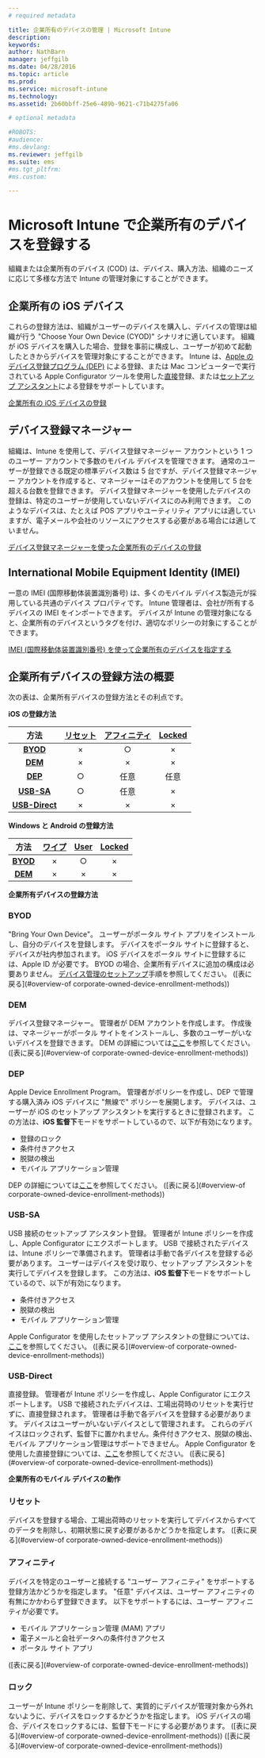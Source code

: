 ```yaml
---
# required metadata

title: 企業所有のデバイスの管理 | Microsoft Intune
description:
keywords:
author: NathBarn
manager: jeffgilb
ms.date: 04/28/2016
ms.topic: article
ms.prod:
ms.service: microsoft-intune
ms.technology:
ms.assetid: 2b60bbff-25e6-489b-9621-c71b4275fa06

# optional metadata

#ROBOTS:
#audience:
#ms.devlang:
ms.reviewer: jeffgilb
ms.suite: ems
#ms.tgt_pltfrm:
#ms.custom:

---
```


# Microsoft Intune で企業所有のデバイスを登録する
組織または企業所有のデバイス (COD) は、デバイス、購入方法、組織のニーズに応じて多様な方法で Intune の管理対象にすることができます。

## 企業所有の iOS デバイス
これらの登録方法は、組織がユーザーのデバイスを購入し、デバイスの管理は組織が行う "Choose Your Own Device (CYOD)" シナリオに適しています。 組織が iOS デバイスを購入した場合、登録を事前に構成し、ユーザーが初めて起動したときからデバイスを管理対象にすることができます。 Intune は、[Apple のデバイス登録プログラム (DEP)](ios-device-enrollment-program-in-microsoft-intune.md) による登録、または Mac コンピューターで実行されている Apple Configurator ツールを使用した[直接](ios-direct-enrollment-in-microsoft-intune.md)登録、または[セットアップ アシスタント](ios-setup-assistant-enrollment-in-microsoft-intune.md)による登録をサポートしています。

[企業所有の iOS デバイスの登録](enroll-corporate-owned-ios-devices-in-microsoft-intune.md)

## デバイス登録マネージャー
組織は、Intune を使用して、デバイス登録マネージャー アカウントという 1 つのユーザー アカウントで多数のモバイル デバイスを管理できます。 通常のユーザーが登録できる既定の標準デバイス数は 5 台ですが、デバイス登録マネージャー アカウントを作成すると、マネージャーはそのアカウントを使用して 5 台を超える台数を登録できます。 デバイス登録マネージャーを使用したデバイスの登録は、特定のユーザーが使用していないデバイスにのみ利用できます。 このようなデバイスは、たとえば POS アプリやユーティリティ アプリには適していますが、電子メールや会社のリソースにアクセスする必要がある場合には適していません。

[デバイス登録マネージャーを使った企業所有のデバイスの登録](enroll-corporate-owned-devices-with-the-device-enrollment-manager-in-microsoft-intune.md)

## International Mobile Equipment Identity (IMEI)
一意の IMEI (国際移動体装置識別番号) は、多くのモバイル デバイス製造元が採用している共通のデバイス プロパティです。 Intune 管理者は、会社が所有するデバイスの IMEI をインポートできます。 デバイスが Intune の管理対象になると、企業所有のデバイスというタグを付け、適切なポリシーの対象にすることができます。

[IMEI (国際移動体装置識別番号) を使って企業所有のデバイスを指定する](specify-corporate-owned-devices-with-international-mobile-equipment-identity-imei-numbers)

## 企業所有デバイスの登録方法の概要

次の表は、企業所有デバイスの登録方法とその利点です。

**iOS の登録方法**

| **方法** |  **[リセット](#Reset)** |   **[アフィニティ](#Affinity)**   |   **[Locked](#Locked)** |
|:---:|:---:|:---:|:---:|
|**[BYOD](#BYOD)** | ×|    ○ |   × |
|**[DEM](#DEM)**|   × |× |×  |
|**[DEP](#DEP)**|   ○ |   任意 |   任意|
|**[USB-SA](#USB-SA)**| ○ |   任意 |   ×|
|**[USB-Direct](#USB-Direct)**| × |    ×  | ×|

**Windows と Android の登録方法**

| **方法** |  **[ワイプ](#Wipe)** | **[User](#User)**   |   **[Locked](#Locked)** |
|:---:|:---:|:---:|:---:|
|**[BYOD](#BYOD)** | ×|    ○ |   × |
|**[DEM](#DEM)**|   × |× |×  |

**企業所有デバイスの登録方法**

### BYOD
"Bring Your Own Device"。 ユーザーがポータル サイト アプリをインストールし、自分のデバイスを登録します。 デバイスをポータル サイトに登録すると、デバイスが社内参加されます。 iOS デバイスをポータル サイトに登録するには、Apple ID が必要です。 BYOD の場合、企業所有デバイスに追加の構成は必要ありません。 [デバイス管理のセットアップ](get-ready-to-enroll-devices-in-microsoft-intune#set-up-device-management.md)手順を参照してください。 ([表に戻る](#overview-of corporate-owned-device-enrollment-methods))

### DEM
デバイス登録マネージャー。 管理者が DEM アカウントを作成します。 作成後は、マネージャーがポータル サイトをインストールし、多数のユーザーがいないデバイスを登録できます。 DEM の詳細については[ここ](enroll-corporate-owned-devices-with-the-device-enrollment-manager-in-microsoft-intune.md)を参照してください。 ([表に戻る](#overview-of corporate-owned-device-enrollment-methods))

### DEP
Apple Device Enrollment Program。 管理者がポリシーを作成し、DEP で管理する購入済み iOS デバイスに "無線で" ポリシーを展開します。 デバイスは、ユーザーが iOS のセットアップ アシスタントを実行するときに登録されます。 この方法は、**iOS 監督下**モードをサポートしているので、以下が有効になります。
  - 登録のロック
  - 条件付きアクセス
  - 脱獄の検出
  - モバイル アプリケーション管理

DEP の詳細については[ここ](ios-device-enrollment-program-in-microsoft-intune.md)を参照してください。 ([表に戻る](#overview-of corporate-owned-device-enrollment-methods))

### USB-SA
USB 接続のセットアップ アシスタント登録。 管理者が Intune ポリシーを作成し、Apple Configurator にエクスポートします。 USB で接続されたデバイスは、Intune ポリシーで準備されます。 管理者は手動で各デバイスを登録する必要があります。 ユーザーはデバイスを受け取り、セットアップ アシスタントを実行してデバイスを登録します。 この方法は、**iOS 監督下**モードをサポートしているので、以下が有効になります。
  - 条件付きアクセス
  - 脱獄の検出
  - モバイル アプリケーション管理

Apple Configurator を使用したセットアップ アシスタントの登録については、[ここ](ios-setup-assistant-enrollment-in-microsoft-intune.md)を参照してください。 ([表に戻る](#overview-of corporate-owned-device-enrollment-methods))

### USB-Direct
直接登録。 管理者が Intune ポリシーを作成し、Apple Configurator にエクスポートします。 USB で接続されたデバイスは、工場出荷時のリセットを実行せずに、直接登録されます。 管理者は手動で各デバイスを登録する必要があります。 デバイスはユーザーがいないデバイスとして管理されます。 これらのデバイスはロックされず、監督下に置かれません。条件付きアクセス、脱獄の検出、モバイル アプリケーション管理はサポートできません。 Apple Configurator を使用した直接登録については、[ここ](ios-direct-enrollment-in-microsoft-intune.md)を参照してください。 ([表に戻る](#overview-of corporate-owned-device-enrollment-methods))

**企業所有のモバイル デバイスの動作**

### リセット
デバイスを登録する場合、工場出荷時のリセットを実行してデバイスからすべてのデータを削除し、初期状態に戻す必要があるかどうかを指定します。
([表に戻る](#overview-of corporate-owned-device-enrollment-methods))

### アフィニティ
デバイスを特定のユーザーと接続する "ユーザー アフィニティ" をサポートする登録方法かどうかを指定します。 "任意" デバイスは、ユーザー アフィニティの有無にかかわらず登録できます。 以下をサポートするには、ユーザー アフィニティが必要です。
  - モバイル アプリケーション管理 (MAM) アプリ
  - 電子メールと会社データへの条件付きアクセス
  - ポータル サイト アプリ

([表に戻る](#overview-of corporate-owned-device-enrollment-methods))

### ロック
ユーザーが Intune ポリシーを削除して、実質的にデバイスが管理対象から外れないように、デバイスをロックするかどうかを指定します。 iOS デバイスの場合、デバイスをロックするには、監督下モードにする必要があります。
([表に戻る](#overview-of corporate-owned-device-enrollment-methods)) ([表に戻る](#overview-of corporate-owned-device-enrollment-methods))


<!--HONumber=Jun16_HO3-->


